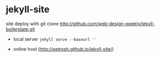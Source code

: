 jekyll-site
===========

site deploy with git clone http://github.com/web-design-weekly/jekyll-boilerplate.git

- local server
  `jekyll serve --baseurl ''`

- online host (http://petrosh.github.io/jekyll-site/)
